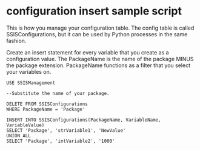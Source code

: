 # configuration insert sample script

This is how you manage your configuration table. The config table is called SSISConfigurations, but it can be used by Python processes in the same fashion.

Create an insert statement for every variable that you create as a configuration value. The PackageName is the name of the package MINUS the package extension. PackageName functions as a filter that you select your variables on.

```text
USE SSISManagement

--Substitute the name of your package.

DELETE FROM SSISConfigurations
WHERE PackageName = 'Package'

INSERT INTO SSISConfigurations(PackageName, VariableName, VariableValue)
SELECT 'Package', 'strVariable1', 'NewValue'
UNION ALL
SELECT 'Package', 'intVariable2', '1000'
```



